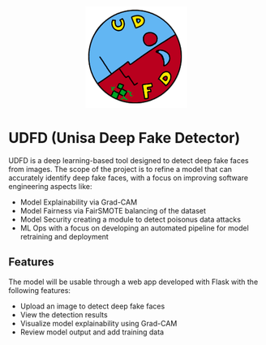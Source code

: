 <p align="center">
  <img src="./logo.png" alt="Logo" width="200"/>
</p>

# UDFD (Unisa Deep Fake Detector)
UDFD is a deep learning-based tool designed to detect deep fake faces from images.
The scope of the project is to refine a model that can accurately identify deep fake faces,
with a focus on improving software engineering aspects like:
 - Model Explainability via Grad-CAM
 - Model Fairness via FairSMOTE balancing of the dataset
 - Model Security creating a module to detect poisonus data attacks
 - ML Ops with a focus on developing an automated pipeline for model retraining and deployment

## Features
The model will be usable through a web app developed with Flask with the following features:
- Upload an image to detect deep fake faces
- View the detection results
- Visualize model explainability using Grad-CAM
- Review model output and add training data